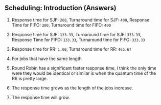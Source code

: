 ## Scheduling: Introduction (Answers)
1. Response time for SJF: `200`, Turnaround time for SJF: `400`, Response Time for FIFO: `200`, Turnaround time for FIFO: `400`

2. Response time for SJF: `133.33`, Turnaround time for SJF: `333.33`, Response Time for FIFO: `133.33`, Turnaround time for FIFO: `333.33`

3. Response time for RR: `1.00`, Turnaround time for RR: `465.67`

4. For jobs that have the same length

5. Round Robin has a significant faster response time, I think the only time were they would be identical or similar is when the quantum time of the RR is pretty large.

6. The response time grows as the length of the jobs increase.

7. The response time will grow.
